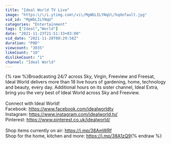 ```yaml
---
title: "Ideal World TV Live"
image: "https:\/\/i.ytimg.com\/vi\/MgWbLILYNqU\/hqdefault.jpg"
vid_id: "MgWbLILYNqU"
categories: "Entertainment"
tags: ["Ideal","World"]
date: "2021-11-23T21:51:33+03:00"
vid_date: "2021-11-20T00:29:58Z"
duration: "P0D"
viewcount: "3035"
likeCount: "10"
dislikeCount: "1"
channel: "Ideal World"
---
```

{% raw %}Broadcasting 24/7 across Sky, Virgin, Freeview and Freesat, Ideal World delivers more than 18 live hours of gardening, home, technology and beauty, every day. Additional hours on its sister channel, Ideal Extra, bring you the very best of Ideal World across Sky and Freeview. <br /><br />Connect with Ideal World! <br />Facebook: <a rel="nofollow" target="blank" href="https://www.facebook.com/idealworldtv">https://www.facebook.com/idealworldtv</a> <br />Instagram: <a rel="nofollow" target="blank" href="https://www.instagram.com/idealworld.tv/">https://www.instagram.com/idealworld.tv/</a> <br />Pinterest: <a rel="nofollow" target="blank" href="https://www.pinterest.co.uk/idealworld/">https://www.pinterest.co.uk/idealworld/</a> <br /><br />Shop items currently on air: <a rel="nofollow" target="blank" href="https://j.mp/38AmWRf">https://j.mp/38AmWRf</a> <br />Shop for the home, kitchen and more: <a rel="nofollow" target="blank" href="https://j.mp/38A1zQ9">https://j.mp/38A1zQ9</a>{% endraw %}
